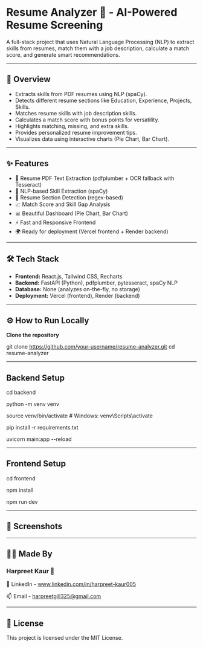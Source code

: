 # Resume Analyzer 📝 - AI-Powered Resume Screening

A full-stack project that uses Natural Language Processing (NLP) to extract skills from resumes, match them with a job description, calculate a match score, and generate smart recommendations.

---

## 🚀 Overview

- Extracts skills from PDF resumes using NLP (spaCy).
- Detects different resume sections like Education, Experience, Projects, Skills.
- Matches resume skills with job description skills.
- Calculates a match score with bonus points for versatility.
- Highlights matching, missing, and extra skills.
- Provides personalized resume improvement tips.
- Visualizes data using interactive charts (Pie Chart, Bar Chart).

---

## ✨ Features

- 📄 Resume PDF Text Extraction (pdfplumber + OCR fallback with Tesseract)
- 🤖 NLP-based Skill Extraction (spaCy)
- 📑 Resume Section Detection (regex-based)
- 📈 Match Score and Skill Gap Analysis
- 📊 Beautiful Dashboard (Pie Chart, Bar Chart)
- ⚡ Fast and Responsive Frontend
- 🌍 Ready for deployment (Vercel frontend + Render backend)

---

## 🛠 Tech Stack

- **Frontend:** React.js, Tailwind CSS, Recharts
- **Backend:** FastAPI (Python), pdfplumber, pytesseract, spaCy NLP
- **Database:** None (analyzes on-the-fly, no storage)
- **Deployment:** Vercel (frontend), Render (backend)

---

## ⚙️ How to Run Locally

**Clone the repository**

git clone https://github.com/your-username/resume-analyzer.git
cd resume-analyzer

---

## Backend Setup

cd backend

python -m venv venv

source venv/bin/activate  # Windows: venv\Scripts\activate

pip install -r requirements.txt

uvicorn main:app --reload

---

## Frontend Setup

cd frontend

npm install

npm run dev

---

## 📸 Screenshots

---

## 🙋‍♀️ Made By

### Harpreet Kaur 💜

🔗 LinkedIn - www.linkedin.com/in/harpreet-kaur005

📫 Email - harpreetgill325@gmail.com

---

## 📄 License

This project is licensed under the MIT License.